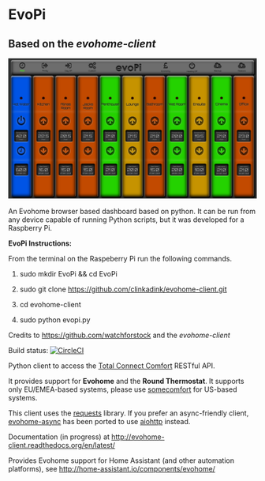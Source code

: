 

# EvoPi
## Based on the _evohome-client_

![GitHub Logo](/images/evopi.png)

An Evohome browser based dashboard based on python. It can be run from any device capable of running Python scripts, but it was developed for a Raspberry Pi.


**EvoPi Instructions:**

From the terminal on the Raspeberry Pi run the following commands.

1. sudo mkdir EvoPi && cd EvoPi

2. sudo git clone https://github.com/clinkadink/evohome-client.git

3. cd evohome-client

4. sudo python evopi.py


Credits to https://github.com/watchforstock and the _evohome-client_


Build status: [![CircleCI](https://circleci.com/gh/watchforstock/evohome-client.svg?style=svg)](https://circleci.com/gh/watchforstock/evohome-client)

Python client to access the [Total Connect Comfort](https://international.mytotalconnectcomfort.com/Account/Login) RESTful API.

It provides support for **Evohome** and the **Round Thermostat**.  It supports only EU/EMEA-based systems, please use [somecomfort](https://github.com/kk7ds/somecomfort) for US-based systems.

This client uses the [requests](https://pypi.org/project/requests/) library. If you prefer an async-friendly client, [evohome-async](https://github.com/zxdavb/evohome-async) has been ported to use [aiohttp](https://pypi.org/project/aiohttp/) instead.

Documentation (in progress) at http://evohome-client.readthedocs.org/en/latest/

Provides Evohome support for Home Assistant (and other automation platforms), see http://home-assistant.io/components/evohome/
